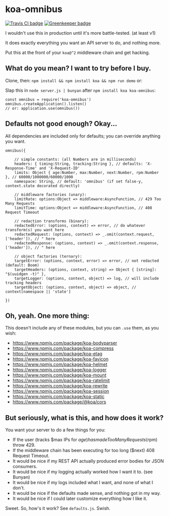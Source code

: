 # koa-omnibus

[![Travis CI badge](https://travis-ci.org/hagemt/node-koa-omnibus.png?branch=master)](https://travis-ci.org/hagemt/node-koa-omnibus)
[![Greenkeeper badge](https://badges.greenkeeper.io/hagemt/node-koa-omnibus.svg)](https://account.greenkeeper.io/account/hagemt)

I wouldn't use this in production until it's more battle-tested. (at least v1)

It does exactly everything you want an API server to do, and nothing more.

Put this at the front of your `koa@^2` middleware chain and get hacking.

## What do you mean? I want to try before I buy.

Clone, then: `npm install && npm install koa && npm run demo` or:

Slap this in `node server.js | bunyan` after `npm install koa koa-omnibus`:

```
const omnibus = require('koa-omnibus')
omnibus.createApplication().listen()
// or: application.use(omnibus())
```

## Defaults not good enough? Okay...

All dependencies are included only for defaults; you can override anything you want.

```
omnibus({

	// simple constants: (all Numbers are in milliseconds)
	headers: { timing:String, tracking:String }, // defaults: 'X-Response-Time' and 'X-Request-ID'
	limits: Object { age:Number, max:Number, next:Number, rpm:Number }, // 60000/1000000/60000/1000
	namespace: String, // default: 'omnibus' (if set false-y, context.state decorated directly)

	// middleware factories (unary):
	limitRate: options:Object => middleware:AsyncFunction, // 429 Too Many Requests
	limitTime: options:Object => middleware:AsyncFunction, // 408 Request Timeout

	// redaction transforms (binary):
	redactedError: (options, context) => error, // do whatever transform(s) you want here
	redactedRequest: (options, context) => _.omit(context.request, ['header']), // " here
	redactedResponse: (options, context) => _.omit(context.response, ['header']), // " here

	// object factories (ternary):
	targetError: (options, context, error) => error, // not redacted (default: Boom)
	targetHeaders: (options, context, string) => Object { [string]: "$(uuidgen -t)" },
	targetLogger: (options, context, object) => log, // will include tracking headers
	targetObject: (options, context, object) => object, // context[namespace || 'state']

})
```

## Oh, yeah. One more thing:

This doesn't include any of these modules, but you can `.use` them, as you wish:

* https://www.npmjs.com/package/koa-bodyparser
* https://www.npmjs.com/package/koa-compress
* https://www.npmjs.com/package/koa-etag
* https://www.npmjs.com/package/koa-favicon
* https://www.npmjs.com/package/koa-helmet
* https://www.npmjs.com/package/koa-logger
* https://www.npmjs.com/package/koa-mount
* https://www.npmjs.com/package/koa-ratelimit
* https://www.npmjs.com/package/koa-rewrite
* https://www.npmjs.com/package/koa-session
* https://www.npmjs.com/package/koa-static
* https://www.npmjs.com/package/@koa/cors

## But seriously, what is this, and how does it work?

You want your server to do a few things for you:

* If the user (tracks $max IPs for $age) has made Too Many Requests ($rpm) throw 429.
* If the middleware chain has been executing for too long ($next) 408 Request Timeout.
* It would be nice if my REST API actually produced error bodies for JSON consumers.
* It would be nice if my logging actually worked how I want it to. (see Bunyan)
* It would be nice if my logs included what I want, and none of what I don't.
* It would be nice if the defaults made sense, and nothing got in my way.
* It would be nice if I could later customize everything how I like it.

Sweet. So, how's it work? See `defaults.js`. Swish.
